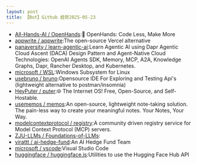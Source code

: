 ```yaml
---
layout: post
title: 【Bot】Github 趋势2025-05-23
---
```


* [All-Hands-AI / OpenHands](https://github.com/All-Hands-AI/OpenHands):🙌 OpenHands: Code Less, Make More
* [appwrite / appwrite](https://github.com/appwrite/appwrite):The open-source Vercel alternative
* [panaversity / learn-agentic-ai](https://github.com/panaversity/learn-agentic-ai):Learn Agentic AI using Dapr Agentic Cloud Ascent (DACA) Design Pattern and Agent-Native Cloud Technologies: OpenAI Agents SDK, Memory, MCP, A2A, Knowledge Graphs, Dapr, Rancher Desktop, and Kubernetes.
* [microsoft / WSL](https://github.com/microsoft/WSL):Windows Subsystem for Linux
* [usebruno / bruno](https://github.com/usebruno/bruno):Opensource IDE For Exploring and Testing Api's (lightweight alternative to postman/insomnia)
* [HeyPuter / puter](https://github.com/HeyPuter/puter):🌐 The Internet OS! Free, Open-Source, and Self-Hostable.
* [usememos / memos](https://github.com/usememos/memos):An open-source, lightweight note-taking solution. The pain-less way to create your meaningful notes. Your Notes, Your Way.
* [modelcontextprotocol / registry](https://github.com/modelcontextprotocol/registry):A community driven registry service for Model Context Protocol (MCP) servers.
* [ZJU-LLMs / Foundations-of-LLMs](https://github.com/ZJU-LLMs/Foundations-of-LLMs):
* [virattt / ai-hedge-fund](https://github.com/virattt/ai-hedge-fund):An AI Hedge Fund Team
* [microsoft / vscode](https://github.com/microsoft/vscode):Visual Studio Code
* [huggingface / huggingface.js](https://github.com/huggingface/huggingface.js):Utilities to use the Hugging Face Hub API
